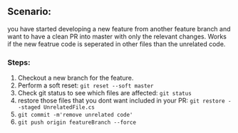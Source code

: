 ## Scenario:
you have started developing a new feature from another feature branch and want to have a clean PR into master with only the relevant changes. Works if the new featrue code is seperated in other files than the unrelated code.

### Steps:
1. Checkout a new branch for the feature.
2. Perform a soft reset: `git reset --soft master`
3. Check git status to see which files are affected: `git status`
4. restore those files that you dont want included in your PR: `git restore --staged UnrelatedFile.cs`
5. `git commit -m'remove unrelated code'`
6. `git push origin featureBranch --force`